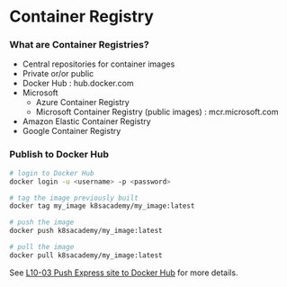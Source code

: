 # Container Registry

### What are Container Registries?

- Central repositories for container images
- Private or/or public
- Docker Hub : hub.docker.com
- Microsoft
  - Azure Container Registry
  - Microsoft Container Registry (public images) : mcr.microsoft.com
- Amazon Elastic Container Registry
- Google Container Registry

### Publish to Docker Hub

```bash
# login to Docker Hub
docker login -u <username> -p <password>

# tag the image previously built
docker tag my_image k8sacademy/my_image:latest

# push the image
docker push k8sacademy/my_image:latest

# pull the image
docker pull k8sacademy/my_image:latest
```

See [L10-03 Push Express site to Docker Hub](https://github.com/K8sAcademy/Fundamentals-HandsOn/blob/main/L10-03%20Push%20Express%20site%20to%20Docker%20Hub/Readme.md) for more details.

